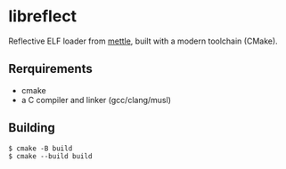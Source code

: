 # libreflect

Reflective ELF loader from [mettle](https://github.com/rapid7/mettle/tree/master/libreflect), built with a modern toolchain (CMake).

## Rerquirements

- cmake
- a C compiler and linker (gcc/clang/musl)

## Building

```
$ cmake -B build
$ cmake --build build
```
